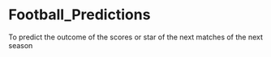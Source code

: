 # Football_Predictions
To predict the outcome of the scores or star of the next matches of the next season
